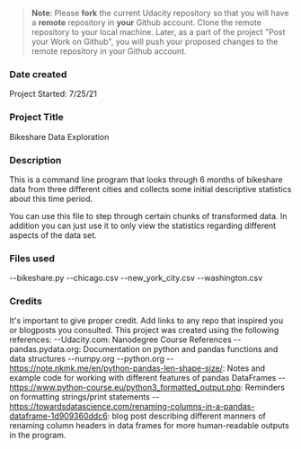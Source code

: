 >**Note**: Please **fork** the current Udacity repository so that you will have a **remote** repository in **your** Github account. Clone the remote repository to your local machine. Later, as a part of the project "Post your Work on Github", you will push your proposed changes to the remote repository in your Github account.

### Date created
Project Started: 7/25/21

### Project Title
Bikeshare Data Exploration

### Description
This is a command line program that looks through 6 months of bikeshare data from three different cities and collects some initial descriptive statistics about this time period.

You can use this file to step through certain chunks of transformed data. In addition you can just use it to only view the statistics regarding different aspects of the data set.

### Files used
--bikeshare.py
--chicago.csv
--new_york_city.csv
--washington.csv

### Credits
It's important to give proper credit. Add links to any repo that inspired you or blogposts you consulted.
This project was created using the following references:
--Udacity.com: Nanodegree Course References
--pandas.pydata.org: Documentation on python and pandas functions and data structures
--numpy.org
--python.org
--https://note.nkmk.me/en/python-pandas-len-shape-size/: Notes and example code for working with different features of pandas DataFrames
--https://www.python-course.eu/python3_formatted_output.php: Reminders on formatting strings/print statements
--https://towardsdatascience.com/renaming-columns-in-a-pandas-dataframe-1d909360ddc6: blog post describing different manners of renaming column headers in data frames for more human-readable outputs in the program.
